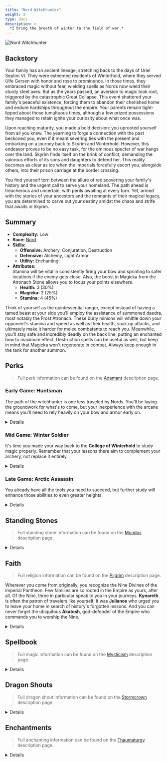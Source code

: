 ```yaml
---
title: "Nord Witchhunter"
weight: 3
type: docs
description: >
  *I bring the breath of winter to the field of war.*
---
```

<link href="../style.css" rel="stylesheet"></link>

![Nord Witchhunter](/Pictures/sss/builds/nord-witchhunter.png)

## Backstory

Your family has an ancient lineage, stretching back to the days of Uriel Septim VI. They were esteemed residents of Winterhold, where they served Ulfe Gersen with honor and rose to prominence. In those times, they embraced magic without fear, wielding spells as Nords now wield their sturdy steel axes. But as the years passed, an aversion to magic took root, triggered by the catastrophic Great Collapse. This event shattered your family's peaceful existence, forcing them to abandon their cherished home and endure hardships throughout the empire. Your parents remain tight-lipped about those tumultuous times, although a few prized possessions they managed to retain ignite your curiosity about what once was.

Upon reaching maturity, you made a bold decision: you uprooted yourself from all you knew. The yearning to forge a connection with the past beckoned you, even if it meant severing ties with the present and embarking on a journey back to Skyrim and Winterhold. However, this endeavor proves to be no easy task, for the ominous specter of war hangs over the land. Skyrim finds itself on the brink of conflict, demanding the valorous efforts of its sons and daughters to defend her. This reality becomes as clear as ice when the Imperials forcefully escort you, alongside others, into their prison carriage at the border crossing.

You find yourself torn between the allure of rediscovering your family's history and the urgent call to serve your homeland. The path ahead is treacherous and uncertain, with perils awaiting at every turn. Yet, armed with the stories of your ancestors and the remnants of their magical legacy, you are determined to carve out your destiny amidst the chaos and strife that awaits in Skyrim.


## Summary

* **Complexity:** Low
* **Race:** [Nord](## "Major Skill: Two-handed
Minor Skills: Block, Heavy Armor, Light Armor, Smithing, Speech
Nordic Heritage: Your Frost Resistance is increased by 50%, and you take 25% less damage while power attacking, drawing a bow, or casting a spell.")
* **Skills:**
  * **Offensive:** Archery, Conjuration, Destruction
  * **Defensive:** Alchemy, Light Armor
  * **Utility:** Enchanting
* **Attributes:**  
Stamina will be vital in consistently firing your bow and sprinting to safer locations if the enemy gets close. Also, the boost in Magicka from the Atronach Stone allows you to focus your points elsewhere.
  * **Health:** 3 (30%)
  * **Magicka:** 2 (25%)
  * **Stamina:** 4 (45%)

Think of yourself as the quintessential ranger, except instead of having a tamed beast at your side you'll employ the assistance of summoned daedra, most notably the Frost Atronach. These burly minions will whittle down your opponent's stamina and speed as well as their health, soak up attacks, and ultimately make it harder for melee combatants to reach you. Meanwhile, you'll stay safe and incredibly deadly on the back line, putting an enchanted bow to maximum effect. Destruction spells can be useful as well, but keep in mind that Magicka won't regenerate in combat. Always keep enough in the tank for another summon.

## Perks

> Full perk information can be found on the [Adamant](https://www.nexusmods.com/skyrimspecialedition/mods/30191) description page.

### Early Game: Huntsman

The path of the witchhunter is one less traveled by Nords. You'll be laying the groundwork for what's to come, but your inexperience with the arcane means you'll need to rely heavily on your bow and armor early on.

<details>

#### Alchemy

*Skyrim is your home now. You're no expert on its flora but you'll need to know enough for reliable medicine.*

* **Herbalist 1 (10):** Potions and poisons you make are 25% stronger.

#### Archery

*Your bow is your main source of damage. Invest in it early; ignore it at your peril.*

* **Marksman 1 (10):** Bows deal 25% more damage.
* **Eagle Eye 1 (20):** Bows have a 10% chance of dealing critical damage.
* **Quick Draw 1 (30):** You draw your bow 20% faster.

#### Conjuration

*Make 'Bound Bow' a priority purchase. It's much stronger than your starting bow and you need the arrow supply.*

* **Summoner 1 (10):** Conjuration spells cost 25% less Magicka.
* **Dark Oath 1 (20):** Summoned creatures last 50% longer.

#### Destruction

*A well placed 'Frost Rune' will buy you valuable time and space during a fight.*

* **Elementalist 1 (10):** Destruction spells cost 25% less Magicka. 

#### Enchanting

*You'll be disenchanting more often than not right now, but you'll need to start somewhere.*

* **Artificer 1 (10):** New enchantments are 25% stronger.

#### Light Armor

*When all else fails, a few layers of leather will save your skin.*

* **Scout 1 (10):** Light armor is 25% more effective.
* **Agility 1 (20):** You gain 50% Stamina Regeneration when wearing a light armor chest piece.
* **Specialist (30):** You receive a 25% armor bonus when wearing a light armor chest piece.

</details>

### Mid Game: Winter Soldier

It's time you made your way back to the **College of Winterhold** to study magic properly. Remember that your lessons there aim to complement your archery, not replace it entirely.

<details>

#### Alchemy

*By now your basic potions are barely doing the job. This should fix that.*

* **Concentration 1 (30):** Potions last 50% longer.
* **Herbalist 2 (50):** Potions and poisons you make are 50% stronger. 
 
#### Archery

*Your bow will truly become an extension of yourself.*

* **Power Shot (40):** Bows have a 50% chance to stagger enemies.
* **Grim Focus 1 (40):** Critical hits with bows deal three times damage.
* **Marksman 2 (50):** Bows deal 50% more damage.
* **Ranger (60):** You can move faster with a drawn bow.
* **Quick Draw 2 (70):** You draw your bow 40% faster.
 
#### Conjuration

*Summon daedra that can last longer, both in duration and in damage.*

* **Armor of Shadows 1 (30):** Summoned creatures gain 150 Armor Rating and 25% Magic Resistance. 
* **Ritual of Power 1 (40):** Summoned creatures deal 25% more damage. 
* **Summoner 2 (50):** Conjuration spells cost 50% less Magicka.
* **Dark Oath 2 (60):** Summoned creatures last 100% longer.
 
#### Destruction

*Embrace the cold of Skyrim and infuse it into your strikes.*

* **Augmented Frost (30):** Frost spells deal 25% more damage.
* **Rune Mage 1 (30):** You can maintain up to two runes at once. 
* **Elementalist 2 (50):** Destruction spells cost 50% less Magicka. 
* **North Wind 1 (60):** When you have a frost spell equipped, you reduce the Frost Resistance of all nearby enemies by up to 50%. 
* **Rune Mage 2 (60):** You can maintain up to three runes at once. 
 
#### Enchanting

*Enchanting will continue to be a long road before it pays off, but for now you'll want to get the most from your bow.*

* **Resonance (30):** Weapon enchantments consume 50% less charge.
* **Jewelry Enchanter (30):** New enchantments on jewelry are 25% stronger.
 
#### Light Armor

*Squeeze a bit more out of your armor without investing too heavily.*

* **Scout 2 (50):** Light armor is 50% more effective.
* **Agility 2 (60):** You gain 100% Stamina Regeneration when wearing a light armor chest piece.

#### Sneak

*Dabbling in Sneak will allow you to place defensive runes without alerting the enemy.*

* **Agent 1 (10):** You are 25/50% harder to detect while sneaking.
* **Silent Casting (20):** Your spells are silent to others.

</details>

### Late Game: Arctic Assassin

You already have all the tools you need to succeed, but further study will enhance those abilities to even greater heights.

<details>

#### Alchemy

*With these, your beneficial potions will push you to the edge of your potential.*

* **Potency 1 (60):** Potions you mix are 25% stronger.
* **Concentration 2 (70):** Potions last 100% longer.
* **Potency 2 (90):** Potions you mix are 50% stronger.

#### Archery

*Higher crit damage and guaranteed crits at full health. What's there not to like?*

* **Eagle Eye 2 (70):** Bows have a 20% chance of dealing critical damage.
* **Steady Hand (80):** Zooming in with a bow slows down time.
* **Grim Focus 2 (90):** Critical hits with bows deal five times damage.
* **Bullseye (100):** Bows deal guaranteed critical damage to enemies at full Health.

#### Conjuration

*Add insult to injury with an additional summon, each more powerful than before.*

* **Daedric Pact (70):** Summoned creatures have 100 extra Health, Magicka, and Stamina.
* **Armor of Shadows 2 (80):** Summoned creatures gain 300 Armor Rating and 50% Magic Resistance. 
* **Ritual of Power 2 (90):** Summoned creatures deal 50% more damage. 
* **Doors of Oblivion (100):** You can summon or reanimate one additional minion.

#### Destruction

*Bring the temperature even lower as a master of frost itself.*

* **Augmented Frost 2 (70):** Frost spells deal 50% more damage.
* **Permafrost (80):** Frost spells reduce enemy attack damage by 25% for 10 seconds. 
* **North Wind 2 (90):** When you have a frost spell equipped, you reduce the Frost Resistance of all nearby enemies by up to 100%. 
* **Deep Freeze (100):** Frost spells have a chance to freeze targets who fall below half Health.

#### Enchanting

*Your patience pays off here, and you'll have the soul gems to enjoy it with.*

* **Armor Enchanter (40):** New enchantments on armor are 25% stronger.
* **Artificer 2 (50):** New enchantments are 50% stronger.
* **Corpus Enchanter (60):** Health, Magicka, and Stamina enchantments are 25% stronger.
* **Soul Siphon (60):** Enchanted weapons regenerate some of their lost charge when they deal a killing blow.
* **Elemental Enchanter (70):** Elemental enchantments are 25% stronger. 
* **Insightful Enchanter (80):** Skill enchantments are 25% stronger.
* **Twin Secrets (100):** You can place two enchantments on a single item.

</details>

## Standing Stones

> Full standing stone information can be found on the [Mundus](https://www.nexusmods.com/skyrimspecialedition/mods/33411) description page.

<details>

<img align="right" width="100" src="/Pictures/sss/builds/the-thief.webp">

#### The Thief (Guardian)

***Cheater’s Luck:*** *Your Stamina is increased by 50, you move 10% faster, and you take 50% less damage from falling.*

Drawing a bow can be draining on stamina and the extra move speed can help distance you from an opponent. This is a great stone to start with as it'll keep you alive until other options are available.

<img align="right" width="100" src="/Pictures/sss/builds/the-atronach.webp">

#### The Atronach

***Sorcerer’s Oath:*** *Your Magicka is increased by 100, and you have a 25% chance to absorb the Magicka from incoming spells. However, you cannot regenerate Magicka in combat.*

Ideally you'll be summoning your frost atronach and setting runes out of combat, making the Magicka regeneration penalty less harsh. The extra Magicka allows you to focus your attribute points elsewhere, such as more stamina for shooting.

<img align="right" width="100" src="/Pictures/sss/builds/the-ritual.webp">

#### The Ritual

***Mother’s Sorrow:*** *You can summon or reanimate one additional minion, but your summoning and reanimation spells last half as long.*

In the late game your summoning durations will be obnoxiously long. Cutting them in half for the benefit of having a 2nd or 3rd atronach is a powerful trade worth considering.

</details>

## Faith

> Full religion information can be found on the [Pilgrim](https://www.nexusmods.com/skyrimspecialedition/mods/54099) description page.

Wherever you come from originally, you recognize the Nine Divines of the Imperial Pantheon. Few families are so rooted in the Empire as yours, after all. Of the Nine, three in particular speak to you in your journeys. **Kynareth** is often the patron of travelers like yourself. It was **Julianos** who urged you to leave your home in search of history's forgotten lessons. And you can never forget the ubiquitous **Akatosh**, god-defender of the Empire who commands you to worship the Nine.

<details>

#### Akatosh

*You gain 10% more experience.*

You can never go wrong with the chief deity as he'll provide you with a solid experience boost. Faster leveling means faster access to powerful perks that will keep your adventures moving smoothly.

#### Julianos

*Your Magicka is increased by 25.*

Alternatively, a boost to your Magicka may be the difference needed to cast a higher tier spell. This option is especially suitable when leaning into life at the College of Winterhold as you'll be more in touch with your magical studies there.

#### Kynareth

*Your Stamina is increased by 25.*

Extra stamina is always useful and the shrine can be found early on in Whiterun. You can't go wrong with this choice. At some point you may feel that your Stamina Regeneration makes the extra Stamina less useful. If that happens, consider switching to another deity. 

</details>

## Spellbook

> Full magic information can be found on the [Mysticism](https://www.nexusmods.com/skyrimspecialedition/mods/27839) description page.

<details>

<img align="right" width="100" height="100" src="/Pictures/sss/builds/skill-conjuration.webp">

### Conjuration

Every ranger needs a companion and Conjuration provides. The summon is the star of the show, no two ways about it. The only question is how do you plan on advancing your skill to the point of binding on to this plane?

* **Soul Trap (Novice+):** *If a target dies within 60 seconds, fills a soul gem.*  
  You'll need soul gems for enchanting and you'll also need to level Conjuration a fair bit for your other key spells. This will help you towards both ends.

* **Bound Bow (Adept):** *Summons a Bound Bow for 120 seconds.*  
  In another universe this build would take all of the bound weaponry perks. In this universe, this is a early-to-mid-game option to help conserve arrows and level Conjuration.

* **Conjure Frost Atronach (Adept+):** *Summons a Frost Atronach for 60 seconds.*  
  Your best friend. It's large, tanky, and slows your opponents with its aura. Shooting around it can be a pain but you'll be glad it's there.

<img align="right" width="100" height="100" src="/Pictures/sss/builds/skill-destruction.webp">

### Destruction

Destruction is a strong backup plan to your bow and you could easily learn and utilize the entire portfolio of Frost spells here. The spells below synergize best with the build and concept, however.

* **Frostbite (Novice+):** *Deals 8 Frost damage per second to Health and Stamina.*  
  A staple Destruction spell that will help you get through the early game. Use this every once in awhile to save on arrows.

* **Frost Rune (Apprentice+):** *Creates a rune on the ground that explodes when enemies approach, dealing 40 Frost damage to Health and Stamina.*  
  Placing these ahead of you before a fight can save your life. In addition to the damage it will apply an additional slow to the enemy, giving you extra time to finish them off.

* **Ice Storm (Adept+):** *Deals 40 Frost damage to Health and Stamina in a large area.*  
  Due to your atronach's resistance you can freely cast this in an area centered around them, dealing damage to anything unfortunate enough to be caught in the radius.


</details>

## Dragon Shouts

> Full dragon shout information can be found on the [Stormcrown](https://www.nexusmods.com/skyrimspecialedition/mods/90659) description page.

<details>

#### Call of Valor
*Cooldown: 180/180/180 seconds*  

* <span style="line-height:1.0; font-family:DragonscriptRegular; font-size:large" title="HUN">HUN</span> **Hun:** *Summons Gormlaith Golden-Hilt for 60 seconds.*
* <span style="line-height:1.0; font-family:DragonscriptRegular; font-size:large" title="KaaL">K1L</span> **Kaal:** *Summons Felldir the Old for 60 seconds.*
* <span style="line-height:1.0; font-family:DragonscriptRegular; font-size:large" title="ZooR">Z8R</span> **Zoor:** *Summons Hakon One-Eye for 60 seconds.*

Frost Atronachs are great but Nord heroes are even better and still in theme. Since they count towards the same conjuration limit, this is a good backup plan should you be short on magicka for summoning. They have access to shouts such as *Unrelenting Force* so they can sometimes be a better ally for crowd control than your usual ally.

#### Frost Breath
*Cooldown: 30/45/60 seconds*

* <span style="line-height:1.0; font-family:DragonscriptRegular; font-size:large" title="FO">FO</span> **Fo:** *Deals 50 Frost damage to Health and Stamina.*
* <span style="line-height:1.0; font-family:DragonscriptRegular; font-size:large" title="KRah">KR4</span> **Krah:** *Deals 75 Frost damage to Health and Stamina.*
* <span style="line-height:1.0; font-family:DragonscriptRegular; font-size:large" title="DiiN">D3N</span> **Diin:** *Deals 100 Frost damage to Health and Stamina.*
* **Meditation:** *Frost Breath deals extra Stamina damage over 30 seconds.*

Very much in theme for the build. It won't benefit from your perks but it will replace a spell in an emergency, especially if you want to keep your bow out at the time. Keep it equipped for emergencies.

#### Ice Form
*Cooldown: 60/90/120 seconds*

* <span style="line-height:1.0; font-family:DragonscriptRegular; font-size:large" title="iiZ">3Z</span> **Iiz:** *Reduces enemy Movement and Attack Speed by 25% for 20 seconds.*
* <span style="line-height:1.0; font-family:DragonscriptRegular; font-size:large" title="SLEN">SLEN</span> **Slen:** *Reduces enemy Movement and Attack Speed by 25% for 40 seconds.*
* <span style="line-height:1.0; font-family:DragonscriptRegular; font-size:large" title="NUS">NUS</span> **Nus:** *Reduces enemy Movement and Attack Speed by 25% for 60 seconds.*
* **Meditation:** *Ice Form has a chance to encase enemies in ice for 10 seconds.*
  
An excellent crowd control option. A 25% malus is very noticeable and buys you a lot of space. With the meditation this has a chance of freezing them outright for 10 seconds, giving you even more time.

</details>

## Enchantments

> Full enchanting information can be found on the [Thaumaturgy](https://www.nexusmods.com/skyrimspecialedition/mods/57138) description page.

<details>

#### Weapon

* **Frost Damage:** *Deals 30 Frost Damage to Health and Stamina.*
* **Weakness to Frost:** *Reduces enemy Frost Resistance by 50% for 30 seconds.*
* **Absorb Magicka:** *Absorbs 30 Magicka.*

It's hard to say which is better of the Frost enchantments. Additional damage does not benefit from your multitude of perks however it's an additional way to apply slow effects to your enemies. Lowering their resistance is beneficial for subsequent arrows or if you've laid runes or summoned an atronach. You can choose both eventually, thankfully. Otherwise, *Absorb Magicka* can mitigate the drawback of the *Atronach Stone* if you're running into issues managing Magicka.

#### Head

* **Fortify Archery:** *You deal 25% extra damage with ranged weapons.*
* **Fortify Destruction Cost:** *Your Destruction spells cost 25% less.*
* **Fortify Conjuration Cost:** *Your Conjuration spells cost 25% less.*

If you have the ability to boost your Archery damage, do so. Otherwise, you cast enough spells from either school that the Magicka savings are noticeable and better than other options you have in this slot.

#### Chest

* **Resist Magic:** *Your Magic Resistance is increased by 25%.*
* **Fortify Destruction Cost:** *Your Destruction spells cost 25% less.*
* **Fortify Conjuration Cost:** *Your Conjuration spells cost 25% less.*

With your atronach and your bow you aren't usually in the crosshairs but extra Magic Resistance never hurts. Otherwise, you can use this slot to make your spells cheaper, or even cheaper if you've the same enchantment on your head.

#### Gloves

* **Fortify Potion Duration:** *Your potions last 50% longer.*
* **Fortify Sneak Attacks:** *You deal 25% more damage with sneak attacks and spells.*
* **Fortify Magicka:** *Your Magicka is increased by 50.*

Your investment in Alchemy gives you access to powerful potions and not just the healing variety. You can capitalize on that here or you can embrace your inner stealth archer for more damage. Lastly, a Magicka boost can be the lift needed to cast a more powerful spell in a pinch. 

#### Boots

* **Fortify Stamina:** *Your Stamina is increased by 50.*
* **Fortify Stamina Regeneration:** *Your Stamina Regeneration is increased by 50%.*
* **Fortify Movement Speed:** *Your Movement Speed is increased by 20%.*

Extra Stamina will help you fire more arrows and run when needed. Otherwise, this slot is flexible and can bolster your resistances, carry weight, or stealth. You shouldn't be suffering on Carry Weight or Sneak, honestly, but it's up to you.

#### Necklace

* **Fortify Archery:** *You deal 25% extra damage with ranged weapons.*
* **Fortify Destruction Power:** *Your Destruction spells are 25% stronger.*
* **Resist Magic:** *Your Magic Resistance is increased by 25%.*

A very high-value slot. You're able to boost your main sources of damage here or further protect yourself from nasty magical attacks. Getting more out of your bow is always a win but necklaces are lightweight. You could easily carry multiple as needed.

#### Ring

* **Resist Magic:** *Your Magic Resistance is increased by 25%.*
* **Fortify Destruction Power:** *Your Destruction spells are 25% stronger.*
* **Fortify Conjuration Duration:** *Your Conjuration spells last 50% longer.*

The ring slot is similar to your necklace. Use it to shore up your defenses against the arcane or, if you're feeling secure, boost your Frost damage further. This is another place where you can carry multiple options without weighing yourself down.

</details>